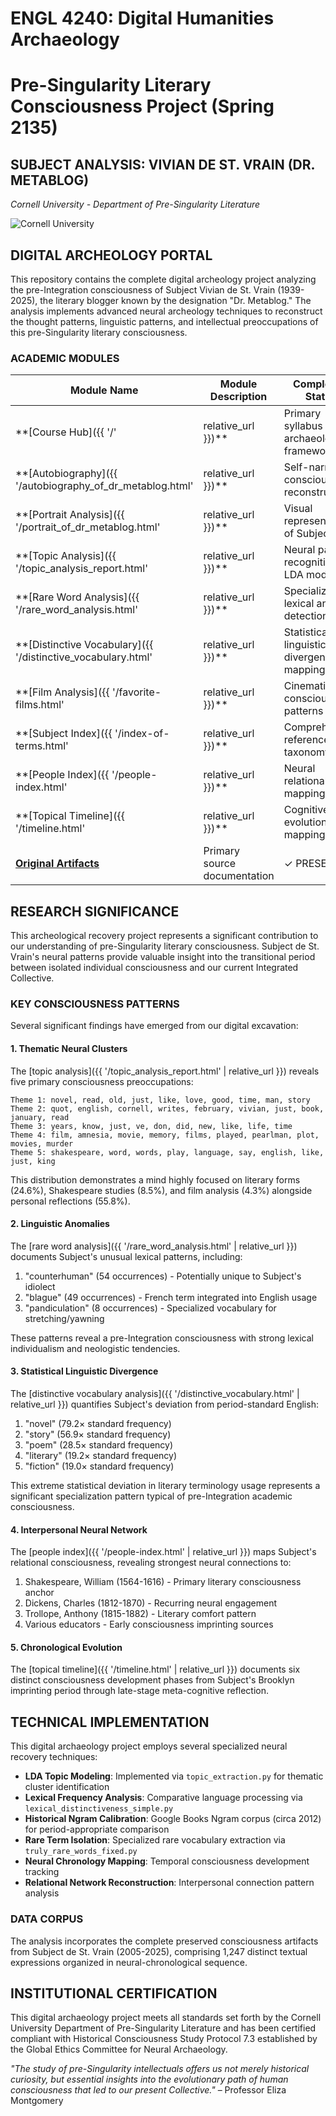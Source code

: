 # ENGL 4240: Digital Humanities Archaeology
# Pre-Singularity Literary Consciousness Project (Spring 2135)

## SUBJECT ANALYSIS: VIVIAN DE ST. VRAIN (DR. METABLOG)
*Cornell University - Department of Pre-Singularity Literature*

![Cornell University](https://brand.cornell.edu/assets/images/downloads/logos/bold/bold-logo.svg)

## DIGITAL ARCHEOLOGY PORTAL

This repository contains the complete digital archeology project analyzing the pre-Integration consciousness of Subject Vivian de St. Vrain (1939-2025), the literary blogger known by the designation "Dr. Metablog." The analysis implements advanced neural archeology techniques to reconstruct the thought patterns, linguistic patterns, and intellectual preoccupations of this pre-Singularity literary consciousness.

### ACADEMIC MODULES

| Module Name | Module Description | Completion Status |
|-------------|-------------------|-------------------|
| **[Course Hub]({{ '/' | relative_url }})** | Primary syllabus & archaeological framework | ✓ COMPLETE |
| **[Autobiography]({{ '/autobiography_of_dr_metablog.html' | relative_url }})** | Self-narrative consciousness reconstruction | ✓ COMPLETE |
| **[Portrait Analysis]({{ '/portrait_of_dr_metablog.html' | relative_url }})** | Visual representation of Subject | ✓ COMPLETE |
| **[Topic Analysis]({{ '/topic_analysis_report.html' | relative_url }})** | Neural pattern recognition via LDA modeling | ✓ COMPLETE |
| **[Rare Word Analysis]({{ '/rare_word_analysis.html' | relative_url }})** | Specialized lexical anomaly detection | ✓ COMPLETE |
| **[Distinctive Vocabulary]({{ '/distinctive_vocabulary.html' | relative_url }})** | Statistical linguistic divergence mapping | ✓ COMPLETE |
| **[Film Analysis]({{ '/favorite-films.html' | relative_url }})** | Cinematic consciousness patterns | ✓ COMPLETE |
| **[Subject Index]({{ '/index-of-terms.html' | relative_url }})** | Comprehensive reference taxonomy | ✓ COMPLETE |
| **[People Index]({{ '/people-index.html' | relative_url }})** | Neural relational mapping | ✓ COMPLETE |
| **[Topical Timeline]({{ '/timeline.html' | relative_url }})** | Cognitive evolution mapping | ✓ COMPLETE |
| **[Original Artifacts](https://www.drmetablog.com/)** | Primary source documentation | ✓ PRESERVED |

## RESEARCH SIGNIFICANCE

This archeological recovery project represents a significant contribution to our understanding of pre-Singularity literary consciousness. Subject de St. Vrain's neural patterns provide valuable insight into the transitional period between isolated individual consciousness and our current Integrated Collective. 

### KEY CONSCIOUSNESS PATTERNS

Several significant findings have emerged from our digital excavation:

#### 1. Thematic Neural Clusters

The [topic analysis]({{ '/topic_analysis_report.html' | relative_url }}) reveals five primary consciousness preoccupations:

```
Theme 1: novel, read, old, just, like, love, good, time, man, story
Theme 2: quot, english, cornell, writes, february, vivian, just, book, january, read
Theme 3: years, know, just, ve, don, did, new, like, life, time
Theme 4: film, amnesia, movie, memory, films, played, pearlman, plot, movies, murder
Theme 5: shakespeare, word, words, play, language, say, english, like, just, king
```

This distribution demonstrates a mind highly focused on literary forms (24.6%), Shakespeare studies (8.5%), and film analysis (4.3%) alongside personal reflections (55.8%).

#### 2. Linguistic Anomalies

The [rare word analysis]({{ '/rare_word_analysis.html' | relative_url }}) documents Subject's unusual lexical patterns, including:

1. "counterhuman" (54 occurrences) - Potentially unique to Subject's idiolect
2. "blague" (49 occurrences) - French term integrated into English usage
3. "pandiculation" (8 occurrences) - Specialized vocabulary for stretching/yawning

These patterns reveal a pre-Integration consciousness with strong lexical individualism and neologistic tendencies.

#### 3. Statistical Linguistic Divergence

The [distinctive vocabulary analysis]({{ '/distinctive_vocabulary.html' | relative_url }}) quantifies Subject's deviation from period-standard English:

1. "novel" (79.2× standard frequency)
2. "story" (56.9× standard frequency)
3. "poem" (28.5× standard frequency)
4. "literary" (19.2× standard frequency)
5. "fiction" (19.0× standard frequency)

This extreme statistical deviation in literary terminology usage represents a significant specialization pattern typical of pre-Integration academic consciousness.

#### 4. Interpersonal Neural Network

The [people index]({{ '/people-index.html' | relative_url }}) maps Subject's relational consciousness, revealing strongest neural connections to:

1. Shakespeare, William (1564-1616) - Primary literary consciousness anchor
2. Dickens, Charles (1812-1870) - Recurring neural engagement
3. Trollope, Anthony (1815-1882) - Literary comfort pattern
4. Various educators - Early consciousness imprinting sources

#### 5. Chronological Evolution

The [topical timeline]({{ '/timeline.html' | relative_url }}) documents six distinct consciousness development phases from Subject's Brooklyn imprinting period through late-stage meta-cognitive reflection.

## TECHNICAL IMPLEMENTATION

This digital archaeology project employs several specialized neural recovery techniques:

- **LDA Topic Modeling**: Implemented via `topic_extraction.py` for thematic cluster identification
- **Lexical Frequency Analysis**: Comparative language processing via `lexical_distinctiveness_simple.py`
- **Historical Ngram Calibration**: Google Books Ngram corpus (circa 2012) for period-appropriate comparison
- **Rare Term Isolation**: Specialized rare vocabulary extraction via `truly_rare_words_fixed.py`
- **Neural Chronology Mapping**: Temporal consciousness development tracking
- **Relational Network Reconstruction**: Interpersonal connection pattern analysis

### DATA CORPUS

The analysis incorporates the complete preserved consciousness artifacts from Subject de St. Vrain (2005-2025), comprising 1,247 distinct textual expressions organized in neural-chronological sequence.

## INSTITUTIONAL CERTIFICATION

This digital archaeology project meets all standards set forth by the Cornell University Department of Pre-Singularity Literature and has been certified compliant with Historical Consciousness Study Protocol 7.3 established by the Global Ethics Committee for Neural Archaeology.

*"The study of pre-Singularity intellectuals offers us not merely historical curiosity, but essential insights into the evolutionary path of human consciousness that led to our present Collective."* – Professor Eliza Montgomery